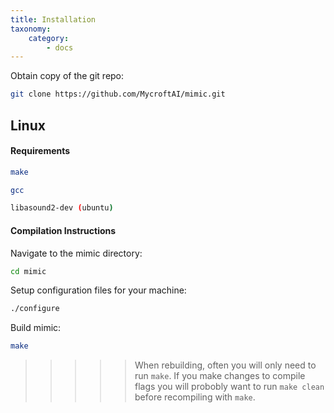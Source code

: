 ```yaml
---
title: Installation
taxonomy:
    category:
        - docs
---
```


Obtain copy of the git repo:

```bash
git clone https://github.com/MycroftAI/mimic.git
```

## Linux 

#### Requirements

```bash
make 

gcc

libasound2-dev (ubuntu)
```

#### Compilation Instructions

Navigate to the mimic directory:

```bash
cd mimic
```

Setup configuration files for your machine:

```bash
./configure
```

Build mimic:

```bash
make
```

>>>>> When rebuilding, often you will only need to run `make`.
If you make changes to compile flags you will probobly want to
run `make clean` before recompiling with `make`.